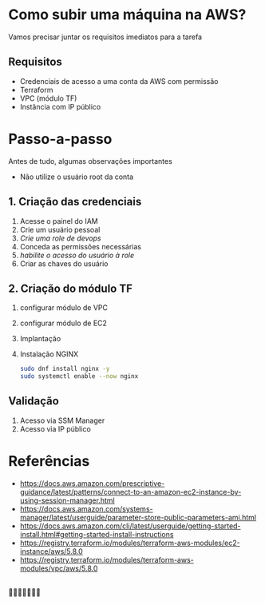 # Como subir uma máquina na AWS?

Vamos precisar juntar os requisitos imediatos para a tarefa

## Requisitos

- Credenciais de acesso a uma conta da AWS com permissão
- Terraform
- VPC (módulo TF)
- Instância com IP público

# Passo-a-passo

Antes de tudo, algumas observações importantes

- Não utilize o usuário root da conta

## 1. Criação das credenciais

1. Acesse o painel do IAM
2. Crie um usuário pessoal
3. _Crie uma role de devops_
4. Conceda as permissões necessárias
5. _habilite o acesso do usuário à role_
6. Criar as chaves do usuário

## 2. Criação do módulo TF

1. configurar módulo de VPC
2. configurar módulo de EC2
3. Implantação
4. Instalação NGINX

    ```bash
    sudo dnf install nginx -y
    sudo systemctl enable --now nginx
    ```

## Validação

1. Acesso via SSM Manager
2. Acesso via IP público

# Referências

- https://docs.aws.amazon.com/prescriptive-guidance/latest/patterns/connect-to-an-amazon-ec2-instance-by-using-session-manager.html
- https://docs.aws.amazon.com/systems-manager/latest/userguide/parameter-store-public-parameters-ami.html
- https://docs.aws.amazon.com/cli/latest/userguide/getting-started-install.html#getting-started-install-instructions
- https://registry.terraform.io/modules/terraform-aws-modules/ec2-instance/aws/5.8.0
- https://registry.terraform.io/modules/terraform-aws-modules/vpc/aws/5.8.0

\
📍👦🏻😢👩🏼🙈